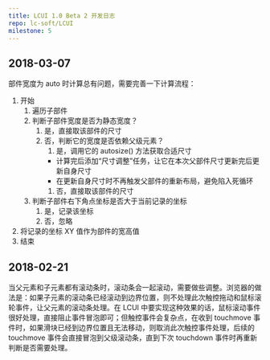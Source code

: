 ```yaml
---
title: LCUI 1.0 Beta 2 开发日志
repo: lc-soft/LCUI
milestone: 5
---
```

## 2018-03-07
部件宽度为 auto 时计算总有问题，需要完善一下计算流程：

1. 开始
    1. 遍历子部件
    1. 判断子部件宽度是否为静态宽度？
        1. 是，直接取该部件的尺寸
        1. 否，判断它的宽度是否依赖父级元素？
            1. 是，调用它的 autosize() 方法获取合适尺寸
              - 计算完后添加“尺寸调整”任务，让它在本次父部件尺寸更新完后更新自身尺寸
              - 在更新自身尺寸时不再触发父部件的重新布局，避免陷入死循环
            1. 否，直接取该部件的尺寸
    1. 判断子部件右下角点坐标是否大于当前记录的坐标
        1. 是，记录该坐标
        2. 否，忽略
1. 将记录的坐标 XY 值作为部件的宽高值
1. 结束

## 2018-02-21

当父元素和子元素都有滚动条时，滚动条会一起滚动，需要做些调整。浏览器的做法是：如果子元素的滚动条已经滚动到边界位置，则不处理此次触控拖动和鼠标滚轮事件，让父元素的滚动条处理。在 LCUI 中要实现这种效果的话，鼠标滚动事件很好处理，直接阻止事件冒泡即可；但触控事件会复杂点，在收到 touchmove 事件时，如果滑块已经到边界位置且无法移动，则取消此次触控事件处理，后续的 touchmove 事件会直接冒泡到父级滚动条，直到下次 touchdown 事件时再重新判断是否需要处理。
